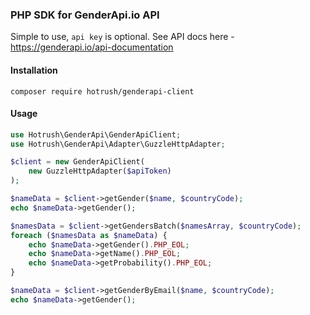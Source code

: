 ### PHP SDK for GenderApi.io API

Simple to use, `api key` is optional. See API docs here - https://genderapi.io/api-documentation

#### Installation

```
composer require hotrush/genderapi-client 
```

#### Usage

```php
use Hotrush\GenderApi\GenderApiClient;
use Hotrush\GenderApi\Adapter\GuzzleHttpAdapter;

$client = new GenderApiClient(
    new GuzzleHttpAdapter($apiToken)
);

$nameData = $client->getGender($name, $countryCode);
echo $nameData->getGender();

$namesData = $client->getGendersBatch($namesArray, $countryCode);
foreach ($namesData as $nameData) {
    echo $nameData->getGender().PHP_EOL;
    echo $nameData->getName().PHP_EOL;
    echo $nameData->getProbability().PHP_EOL;
}

$nameData = $client->getGenderByEmail($name, $countryCode);
echo $nameData->getGender();
```